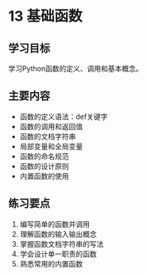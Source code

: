 # 13 基础函数

## 学习目标
学习Python函数的定义、调用和基本概念。

## 主要内容
- 函数的定义语法：def关键字
- 函数的调用和返回值
- 函数的文档字符串
- 局部变量和全局变量
- 函数的命名规范
- 函数的设计原则
- 内置函数的使用

## 练习要点
1. 编写简单的函数并调用
2. 理解函数的输入输出概念
3. 掌握函数文档字符串的写法
4. 学会设计单一职责的函数
5. 熟悉常用的内置函数